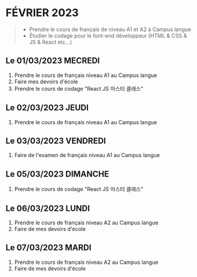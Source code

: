 # FÉVRIER 2023
> - Prendre le cours de français de niveau A1 et A2 à Campus langue 
> - Étudier le codage pour le font-end développeur (HTML & CSS & JS & React etc...)

## Le 01/03/2023 MECREDI
1. Prendre le cours de français niveau A1 au Campus langue
1. Faire mes devoirs d'école
1. Prendre le cours de codage "React JS 마스터 클래스"

## Le 02/03/2023 JEUDI
1. Prendre le cours de français niveau A1 au Campus langue

## Le 03/03/2023 VENDREDI
1. Faire de l'examen de français niveau A1 au Campus langue

## Le 05/03/2023 DIMANCHE
1. Prendre le cours de codage "React JS 마스터 클래스"

## Le 06/03/2023 LUNDI
1. Prendre le cours de français niveau A2 au Campus langue
1. Faire de mes devoirs d'école

## Le 07/03/2023 MARDI
1. Prendre le cours de français niveau A2 au Campus langue
1. Faire de mes devoirs d'école